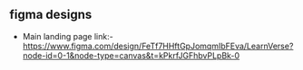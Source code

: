 ## figma designs

- Main landing page link:- https://www.figma.com/design/FeTf7HHftGpJomqmIbFEva/LearnVerse?node-id=0-1&node-type=canvas&t=kPkrfJGFhbvPLpBk-0
